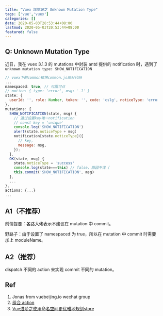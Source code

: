 ```yaml
---
title: "Vuex 踩坑记之 Unknown Mutation Type"
tags: ['vue','vuex']
categories: []
date: 2020-05-03T20:53:44+08:00
lastmod: 2020-05-03T20:53:44+08:00
featured: false
---
```


## Q: Unknown Mutation Type

近日，我在 vuex 3.1.3 的 mutations 中封装 antd 提供的 notification 时，遇到了 `unknown mutation type: SHOW_NOTIFICATION`

```javascript
// vuex下的common模块common.js部分代码
...
namespaced: true, // 可圈可点
// notice: { type: 'error', msg: '-1' }
state: {
  userId: '', role: Number, token: '', code: 'cslg', noticeType: 'error'
},
mutations: {
  SHOW_NOTIFICATION(state, msg) {
    // 通过设置key唯一notification
    // const key = 'unique'
    console.log('SHOW_NOTIFICATION')
    alert(state.noticeType + msg)
    notification[state.noticeType]({
      // key,
      message: msg,
    });
  },
  OK(state, msg) {
    state.noticeType = 'success'
    console.log(state===this) // false，原因不详（
    this.commit('SHOW_NOTIFICATION', msg)
  },
  ...
},
actions: {...}
...
```

## A1（不推荐）

前情提要：各路大佬表示不建议在 mutation 中 commit。

野路子：由于设置了 namespaced 为 true，所以在 mutation 中 commit 时需要加上 moduleName。

## A2（推荐）

dispatch 不同的 action 来实现 commit 不同的 mutation。

## Ref

1. Jonas from vuebeijing.io wechat group
2. [组合 action](https://vuex.vuejs.org/zh/guide/actions.html#%E7%BB%84%E5%90%88-action)
3. [Vue进阶之使用命名空间更优雅地规划store]()
